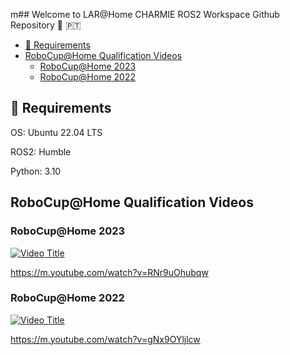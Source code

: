 m## Welcome to LAR@Home CHARMIE ROS2 Workspace Github Repository  :mechanical_arm: :portugal:

* [:rocket: Requirements](#rocket-requirements)
* [RoboCup@Home Qualification Videos](#robocuphome-qualification-videos)
  * [RoboCup@Home 2023](#robocuphome-2023)
  * [RoboCup@Home 2022](#robocuphome-2022)

## :rocket: Requirements

OS: Ubuntu 22.04 LTS

ROS2: Humble

Python: 3.10

## RoboCup@Home Qualification Videos

### RoboCup@Home 2023

[![Video Title](https://img.youtube.com/vi/RNr9uOhubqw/0.jpg)](https://www.youtube.com/watch?v=RNr9uOhubqw)

https://m.youtube.com/watch?v=RNr9uOhubqw

### RoboCup@Home 2022

[![Video Title](https://img.youtube.com/vi/gNx9OYljlcw/0.jpg)](https://www.youtube.com/watch?v=gNx9OYljlcw)

https://m.youtube.com/watch?v=gNx9OYljlcw
